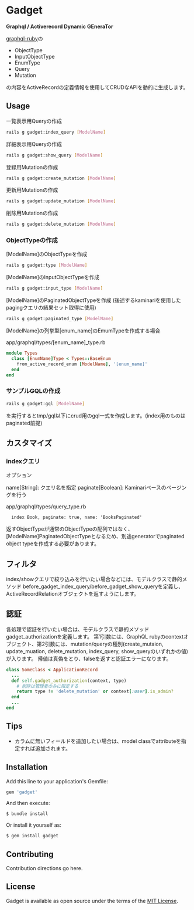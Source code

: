 Gadget
======

**Graphql / Activerecord Dynamic GEneraTor**

[graphql-ruby](https://github.com/rmosolgo/graphql-ruby)の

* ObjectType
* InputObjectType
* EnumType
* Query
* Mutation

の内容をActiveRecordの定義情報を使用してCRUDなAPIを動的に生成します。

## Usage

一覧表示用Queryの作成
```sh
rails g gadget:index_query [ModelName]
```

詳細表示用Queryの作成
```sh
rails g gadget:show_query [ModelName]
```

登録用Mutationの作成
```sh
rails g gadget:create_mutation [ModelName]
```

更新用Mutationの作成
```sh
rails g gadget:update_mutation [ModelName]
```

削除用Mutationの作成
```sh
rails g gadget:delete_mutation [ModelName]
```

### ObjectTypeの作成


[ModelName]のObjectTypeを作成
```sh
rails g gadget:type [ModelName]
```

[ModelName]のInputObjectTypeを作成

```sh
rails g gadget:input_type [ModelName]
```

[ModelName]のPaginatedObjectTypeを作成
(後述するkaminariを使用したpagingクエリの結果セット取得に使用)
```sh
rails g gadget:paginated_type [ModelName]
```

[ModelName]の列挙型[enum_name]のEmumTypeを作成する場合

app/graphql/types/[enum_name]_type.rb
```ruby
module Types
  class [EnumName]Type < Types::BaseEnum
    from_active_record_enum [ModelName], '[enum_name]'
  end
end
```

### サンプルGQLの作成

```sh
rails g gadget:gql [ModelName]
```
を実行するとtmp/gql以下にcrud用のgql一式を作成します。(index用のものはpaginated前提)

## カスタマイズ

### indexクエリ

オプション

name[String]: クエリ名を指定
paginate[Boolean]: Kaminariベースのページングを行う

app/graphql/types/query_type.rb
```
  index Book, paginate: true, name: 'BooksPaginated'
```
返すObjectTypeが通常のObjectTypeの配列ではなく、[ModelName]PaginatedObjectTypeとなるため、別途generatorでpaginated object typeを作成する必要があります。

## フィルタ

index/showクエリで絞り込みを行いたい場合などには、モデルクラスで静的メソッド
before_gadget_index_query/before_gadget_show_queryを定義し、ActiveRecordRelationオブジェクトを返すようにします。

## 認証

各処理で認証を行いたい場合は、モデルクラスで静的メソッドgadget_authorizationを定義します。
第1引数には、GraphQL rubyのcontextオブジェクト、第2引数には、mutation/queryの種別(create_mutaion, update_muation, delete_mutation, index_query, show_queryのいずれかの値)が入ります。
帰値は真偽をとり、falseを返すと認証エラーになります。
```ruby
class SomeClass < ApplicationRecord
  ...
  def self.gadget_authorization(context, type)
    # 削除は管理者のみに限定する
    return type != 'delete_mutation' or context[:user].is_admin?
  end
  ...
end
```


## Tips

* カラムに無いフィールドを追加したい場合は、model classでattributeを指定すれば追加されます。

## Installation
Add this line to your application's Gemfile:

```ruby
gem 'gadget'
```

And then execute:
```bash
$ bundle install
```

Or install it yourself as:
```bash
$ gem install gadget
```

## Contributing
Contribution directions go here.

## License
Gadget is available as open source under the terms of the [MIT License](https://opensource.org/licenses/MIT).
